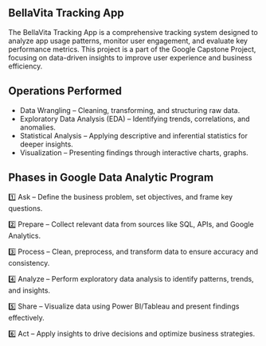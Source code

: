 
## BellaVita Tracking App
The BellaVita Tracking App is a comprehensive tracking system designed to analyze app usage patterns, monitor user engagement, and evaluate key performance metrics. This project is a part of the Google Capstone Project, focusing on data-driven insights to improve user experience and business efficiency.


## Operations Performed
-  Data Wrangling – Cleaning, transforming, and structuring raw data.
- Exploratory Data Analysis (EDA) – Identifying trends, correlations, and anomalies.
-  Statistical Analysis – Applying descriptive and inferential statistics for deeper insights.
- Visualization – Presenting findings through interactive charts, graphs.


## Phases in Google Data Analytic Program 
1️⃣ Ask – Define the business problem, set objectives, and frame key questions.

2️⃣ Prepare – Collect relevant data from sources like SQL, APIs, and Google Analytics.

3️⃣ Process – Clean, preprocess, and transform data to ensure accuracy and consistency.

4️⃣ Analyze – Perform exploratory data analysis to identify 
patterns, trends, and insights.

5️⃣ Share – Visualize data using Power BI/Tableau and present findings effectively.

6️⃣ Act – Apply insights to drive decisions and optimize business strategies. 


